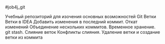 #job4j_git

Учебный репозиторий для изочения основных возможностей Git
Ветки
Ветки в IDEA
Добавить изменения в последний коммит.
Откат изменений
Объединение нескольких коммитов.
Временное хранение. git stash.
Слияние веток
Конфликты слияния.
Удаление ветки и создание ветки из коммита

